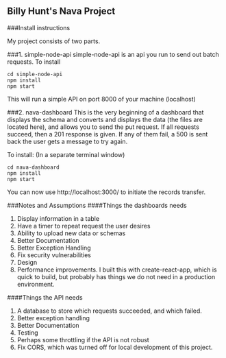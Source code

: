 ## Billy Hunt's Nava Project

###Install instructions

My project consists of two parts.  

###1.  simple-node-api
  simple-node-api is an api you run to send out batch requests.  To install

```
cd simple-node-api
npm install
npm start
```

This will run a simple API on port 8000 of your machine (localhost)

###2.  nava-dashboard
This is the very beginning of a dashboard that displays the schema and converts and displays the data (the files are located here), and allows you to send the put request.  If all requests succeed, then a 201 response is given.  If any of them fail, a 500 is sent back the user gets a message to try again.  

To install:
(In a separate terminal window)
```
cd nava-dashboard
npm install
npm start
```

You can now use http://localhost:3000/ to initiate the records transfer.

###Notes and Assumptions
####Things the dashboards needs
1.  Display information in a table
2.  Have a timer to repeat request the user desires
3.  Ability to upload new data or schemas
4.  Better Documentation
5.  Better Exception Handling
6.  Fix security vulnerabilities
7.  Design
8.  Performance improvements.  I built this with create-react-app, which is quick to build, but probably has things we do not need in a production environment.

####Things the API needs
1.  A database to store which requests succeeded, and which failed.
2.  Better exception handling
3.  Better Documentation
4.  Testing
5.  Perhaps some throttling if the API is not robust
6.  Fix CORS, which was turned off for local development of this project.